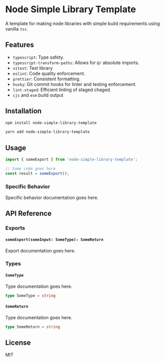 # Node Simple Library Template

A template for making node libraries with simple build requirements using vanilla `tsc`.

## Features

* `typescript`: Type safety.
* `typescript-transform-paths`: Allows for `@/` absolute imports.
* `vitest`: Test library
* `eslint`: Code quality enforcement.
* `prettier`: Consistent formatting.
* `husky`: Git commit hooks for linter and testing enforcement.
* `lint-staged`: Efficient linting of staged chaged.
* `cjs` and `esm` build output

## Installation

```bash
npm install node-simple-library-template
```

```bash
yarn add node-simple-library-template
```

## Usage

```typescript
import { someExport } from 'node-simple-library-template';

// Some code goes here
const result = someExport();
```

### Specific Behavior

Specific behavior documentation goes here.

## API Reference

### Exports

#### `someExport(someInput: SomeType): SomeReturn`

Export documentation goes here.

### Types

#### `SomeType`

Type documentation goes here.

```typescript
type SomeType = string
```

#### `SomeReturn`

Type documentation goes here.


```typescript
type SomeReturn = string
```

## License

MIT
